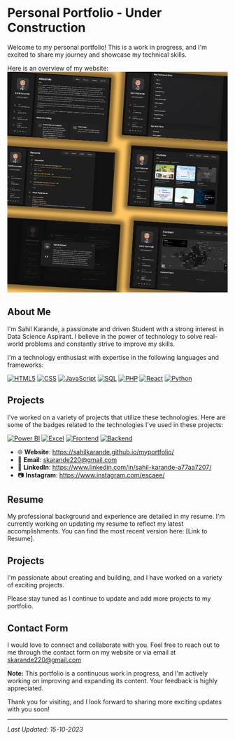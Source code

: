 # Personal Portfolio - Under Construction

Welcome to my personal portfolio! This is a work in progress, and I'm excited to share my journey and showcase my technical skills. 

Here is an overview of my website:
![Website Overview](assets/images/website%20overview.png)


## About Me

I'm Sahil Karande, a passionate and driven Student with a strong interest in Data Science Aspirant. I believe in the power of technology to solve real-world problems and constantly strive to improve my skills.


I'm a technology enthusiast with expertise in the following languages and frameworks:

[![HTML5](https://img.shields.io/badge/HTML5-Expert-blue.svg)](https://www.w3.org/TR/html52/)
[![CSS](https://img.shields.io/badge/CSS-Expert-blue.svg)](https://www.w3.org/Style/CSS/Overview.en.html)
[![JavaScript](https://img.shields.io/badge/JavaScript-Expert-blue.svg)](https://developer.mozilla.org/en-US/docs/Web/JavaScript)
[![SQL](https://img.shields.io/badge/SQL-Expert-blue.svg)](https://www.w3schools.com/sql/)
[![PHP](https://img.shields.io/badge/PHP-Intermediate-orange.svg)](https://www.php.net/)
[![React](https://img.shields.io/badge/React-Intermediate-orange.svg)](https://reactjs.org/)
[![Python](https://img.shields.io/badge/Python-Intermediate-orange.svg)](https://www.python.org/)

## Projects

I've worked on a variety of projects that utilize these technologies. Here are some of the badges related to the technologies I've used in these projects:

[![Power BI](https://img.shields.io/badge/Power%20BI-Learning-yellow.svg)](https://powerbi.microsoft.com/en-us/)
[![Excel](https://img.shields.io/badge/Excel-Intermediate-orange.svg)](https://www.microsoft.com/en-us/microsoft-365/excel)
[![Frontend](https://img.shields.io/badge/Frontend-Expert-brightgreen.svg)](https://developer.mozilla.org/en-US/docs/Web/Front-end)
[![Backend](https://img.shields.io/badge/Backend-Expert-brightgreen.svg)](https://developer.mozilla.org/en-US/docs/Web/Back-end)




- 🌐 **Website**: https://sahilkarande.github.io/myportfolio/
- 📧 **Email**: skarande220@gmail.com
- 📱 **LinkedIn**: https://www.linkedin.com/in/sahil-karande-a77aa7207/
- 📷 **Instagram**: https://www.instagram.com/escaee/

## Resume

My professional background and experience are detailed in my resume. I'm currently working on updating my resume to reflect my latest accomplishments. You can find the most recent version here: [Link to Resume].

## Projects

I'm passionate about creating and building, and I have worked on a variety of exciting projects.

Please stay tuned as I continue to update and add more projects to my portfolio.

## Contact Form

I would love to connect and collaborate with you. Feel free to reach out to me through the contact form on my website or via email at skarande220@gmail.com

**Note:** This portfolio is a continuous work in progress, and I'm actively working on improving and expanding its content. Your feedback is highly appreciated.

Thank you for visiting, and I look forward to sharing more exciting updates with you soon!

---

*Last Updated: 15-10-2023*

